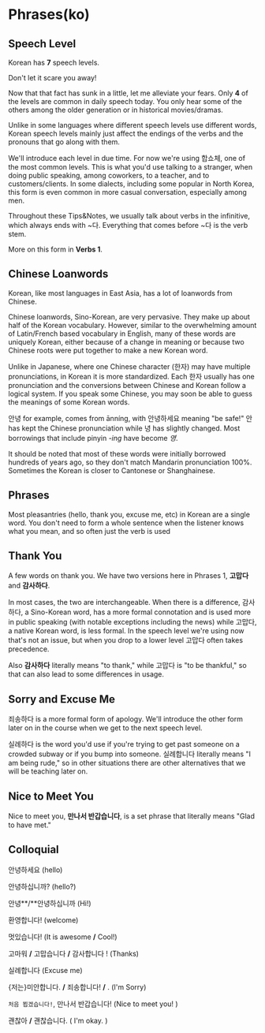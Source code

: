 # Phrases\(ko\)



## **Speech Level**

Korean has **7** speech levels.

Don't let it scare you away!

Now that that fact has sunk in a little, let me alleviate your fears. Only **4** of the levels are common in daily speech today. You only hear some of the others among the older generation or in historical movies/dramas.

Unlike in some languages where different speech levels use different words, Korean speech levels mainly just affect the endings of the verbs and the pronouns that go along with them.

We'll introduce each level in due time. For now we're using 합쇼체, one of the most common levels. This is what you'd use talking to a stranger, when doing public speaking, among coworkers, to a teacher, and to customers/clients. In some dialects, including some popular in North Korea, this form is even common in more casual conversation, especially among men.

Throughout these Tips&Notes, we usually talk about verbs in the infinitive, which always ends with ~다. Everything that comes before ~다 is the verb stem.

More on this form in **Verbs 1**.

## **Chinese Loanwords**

Korean, like most languages in East Asia, has a lot of loanwords from Chinese.

Chinese loanwords, Sino-Korean, are very pervasive. They make up about half of the Korean vocabulary. However, similar to the overwhelming amount of Latin/French based vocabulary in English, many of these words are uniquely Korean, either because of a change in meaning or because two Chinese roots were put together to make a new Korean word.

Unlike in Japanese, where one Chinese character \(한자\) may have multiple pronunciations, in Korean it is more standardized. Each 한자 usually has one pronunciation and the conversions between Chinese and Korean follow a logical system. If you speak some Chinese, you may soon be able to guess the meanings of some Korean words.

안녕 for example, comes from ānníng, with 안녕하세요 meaning "be safe!" 안 has kept the Chinese pronunciation while 녕 has slightly changed. Most borrowings that include pinyin _-ing_ have become _영_.

It should be noted that most of these words were initially borrowed hundreds of years ago, so they don't match Mandarin pronunciation 100%. Sometimes the Korean is closer to Cantonese or Shanghainese.

## **Phrases**

Most pleasantries \(hello, thank you, excuse me, etc\) in Korean are a single word. You don't need to form a whole sentence when the listener knows what you mean, and so often just the verb is used

## **Thank You**

A few words on thank you. We have two versions here in Phrases 1, **고맙다** and **감사하다**.

In most cases, the two are interchangeable. When there is a difference, 감사하다, a Sino-Korean word, has a more formal connotation and is used more in public speaking \(with notable exceptions including the news\) while 고맙다, a native Korean word, is less formal. In the speech level we're using now that's not an issue, but when you drop to a lower level 고맙다 often takes precedence.

Also **감사하다** literally means "to thank," while 고맙다 is "to be thankful," so that can also lead to some differences in usage.

## **Sorry and Excuse Me**

죄송하다 is a more formal form of apology. We'll introduce the other form later on in the course when we get to the next speech level.

실례하다 is the word you'd use if you're trying to get past someone on a crowded subway or if you bump into someone. 실례합니다 literally means "I am being rude," so in other situations there are other alternatives that we will be teaching later on.

## **Nice to Meet You**

Nice to meet you, **만나서 반갑습니다**, is a set phrase that literally means "Glad to have met."

## Colloquial

안녕하세요 \(hello\)

안녕하십니까? \(hello?\)

안녕**/**안녕하십니까 \(Hi!\)

환영합니다! \(welcome\)

멋있습니다! \(It is awesome **/** Cool!\)

고마워 **/** 고맙습니다 **/** 감사합니다 ! \(Thanks\)

실례합니다 \(Excuse me\)

{저는}미안합니다. **/** 죄송합니다! **/** . \(I'm Sorry\)

`처음 뵙겠습니다!`, 만나서 반갑습니다! \(Nice to meet you! \)

괜찮아 **/** 괜찮습니다. \( I'm okay. \)

